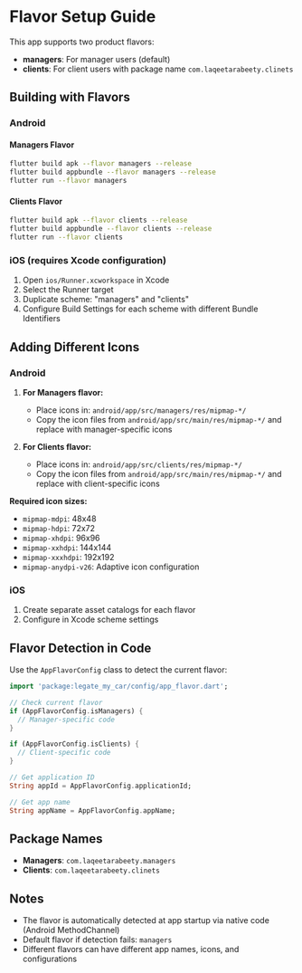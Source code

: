 # Flavor Setup Guide

This app supports two product flavors:
- **managers**: For manager users (default)
- **clients**: For client users with package name `com.laqeetarabeety.clinets`

## Building with Flavors

### Android

#### Managers Flavor
```bash
flutter build apk --flavor managers --release
flutter build appbundle --flavor managers --release
flutter run --flavor managers
```

#### Clients Flavor
```bash
flutter build apk --flavor clients --release
flutter build appbundle --flavor clients --release
flutter run --flavor clients
```

### iOS (requires Xcode configuration)

1. Open `ios/Runner.xcworkspace` in Xcode
2. Select the Runner target
3. Duplicate scheme: "managers" and "clients"
4. Configure Build Settings for each scheme with different Bundle Identifiers

## Adding Different Icons

### Android

1. **For Managers flavor:**
   - Place icons in: `android/app/src/managers/res/mipmap-*/`
   - Copy the icon files from `android/app/src/main/res/mipmap-*/` and replace with manager-specific icons

2. **For Clients flavor:**
   - Place icons in: `android/app/src/clients/res/mipmap-*/`
   - Copy the icon files from `android/app/src/main/res/mipmap-*/` and replace with client-specific icons

**Required icon sizes:**
- `mipmap-mdpi`: 48x48
- `mipmap-hdpi`: 72x72
- `mipmap-xhdpi`: 96x96
- `mipmap-xxhdpi`: 144x144
- `mipmap-xxxhdpi`: 192x192
- `mipmap-anydpi-v26`: Adaptive icon configuration

### iOS

1. Create separate asset catalogs for each flavor
2. Configure in Xcode scheme settings

## Flavor Detection in Code

Use the `AppFlavorConfig` class to detect the current flavor:

```dart
import 'package:legate_my_car/config/app_flavor.dart';

// Check current flavor
if (AppFlavorConfig.isManagers) {
  // Manager-specific code
}

if (AppFlavorConfig.isClients) {
  // Client-specific code
}

// Get application ID
String appId = AppFlavorConfig.applicationId;

// Get app name
String appName = AppFlavorConfig.appName;
```

## Package Names

- **Managers**: `com.laqeetarabeety.managers`
- **Clients**: `com.laqeetarabeety.clinets`

## Notes

- The flavor is automatically detected at app startup via native code (Android MethodChannel)
- Default flavor if detection fails: `managers`
- Different flavors can have different app names, icons, and configurations

